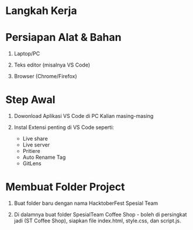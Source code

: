 # Langkah Kerja

# Persiapan Alat & Bahan

1. Laptop/PC

2. Teks editor (misalnya VS Code)

3. Browser (Chrome/Firefox)

# Step Awal

1. Dowonload Aplikasi VS Code di PC Kalian masing-masing

2. Instal Extensi penting di VS Code seperti:
   - Live share
   - Live server
   - Pritiere
   - Auto Rename Tag
   - GitLens

# Membuat Folder Project

1. Buat folder baru dengan nama HacktoberFest Spesial Team

2. Di dalamnya buat folder SpesialTeam Coffee Shop - boleh di persingkat jadi (ST Coffee Shop), siapkan file index.html, style.css, dan script.js.
